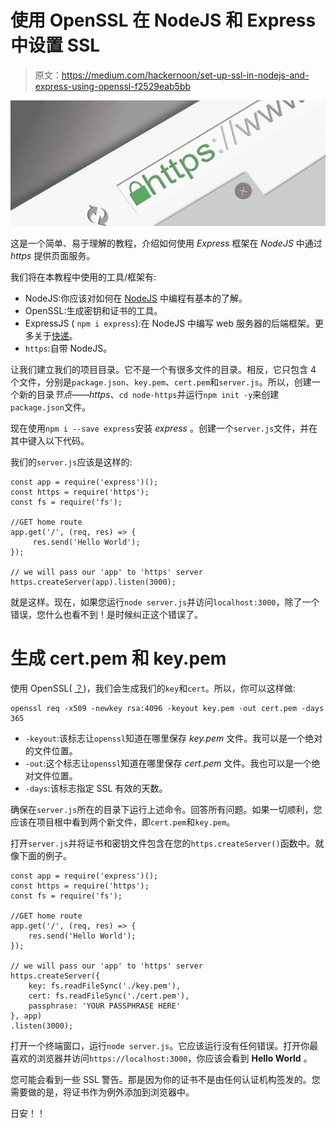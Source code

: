 # 使用 OpenSSL 在 NodeJS 和 Express 中设置 SSL

> 原文：<https://medium.com/hackernoon/set-up-ssl-in-nodejs-and-express-using-openssl-f2529eab5bb>

![](img/63ad38a732d3de85519a98a016f9e141.png)

这是一个简单、易于理解的教程，介绍如何使用 *Express* 框架在 *NodeJS* 中通过 *https* 提供页面服务。

我们将在本教程中使用的工具/框架有:

*   NodeJS:你应该对如何在 [NodeJS](https://nodejs.org/) 中编程有基本的了解。
*   OpenSSL:生成密钥和证书的工具。
*   ExpressJS ( `npm i express`):在 NodeJS 中编写 web 服务器的后端框架。更多关于[快递](https://expressjs.com/)。
*   `https`:自带 NodeJS。

让我们建立我们的项目目录。它不是一个有很多文件的目录。相反，它只包含 4 个文件，分别是`package.json`、`key.pem`、`cert.pem`和`server.js`。所以，创建一个新的目录*节点——https*、`cd node-https`并运行`npm init -y`来创建`package.json`文件。

现在使用`npm i --save express`安装 *express* 。创建一个`server.js`文件，并在其中键入以下代码。

我们的`server.js`应该是这样的:

```
const app = require('express')();
const https = require('https');
const fs = require('fs');

//GET home route
app.get('/', (req, res) => {
     res.send('Hello World');
});

// we will pass our 'app' to 'https' server
https.createServer(app).listen(3000);
```

就是这样。现在，如果您运行`node server.js`并访问`localhost:3000`，除了一个错误，您什么也看不到！是时候纠正这个错误了。

# 生成 cert.pem 和 key.pem

使用 OpenSSL( [？](https://www.openssl.org/))，我们会生成我们的`key`和`cert`。所以，你可以这样做:

```
openssl req -x509 -newkey rsa:4096 -keyout key.pem -out cert.pem -days 365
```

*   `-keyout`:该标志让`openssl`知道在哪里保存 *key.pem* 文件。我可以是一个绝对的文件位置。
*   `-out`:这个标志让`openssl`知道在哪里保存 *cert.pem* 文件。我也可以是一个绝对文件位置。
*   `-days`:该标志指定 SSL 有效的天数。

确保在`server.js`所在的目录下运行上述命令。回答所有问题。如果一切顺利，您应该在项目根中看到两个新文件，即`cert.pem`和`key.pem`。

打开`server.js`并将证书和密钥文件包含在您的`https.createServer()`函数中。就像下面的例子。

```
const app = require('express')();
const https = require('https');
const fs = require('fs');

//GET home route
app.get('/', (req, res) => {
    res.send('Hello World');
});

// we will pass our 'app' to 'https' server
https.createServer({
    key: fs.readFileSync('./key.pem'),
    cert: fs.readFileSync('./cert.pem'),
    passphrase: 'YOUR PASSPHRASE HERE'
}, app)
.listen(3000);
```

打开一个终端窗口，运行`node server.js`。它应该运行没有任何错误。打开你最喜欢的浏览器并访问`https://localhost:3000`，你应该会看到 **Hello World** 。

您可能会看到一些 SSL 警告。那是因为你的证书不是由任何认证机构签发的。您需要做的是，将证书作为例外添加到浏览器中。

日安！！